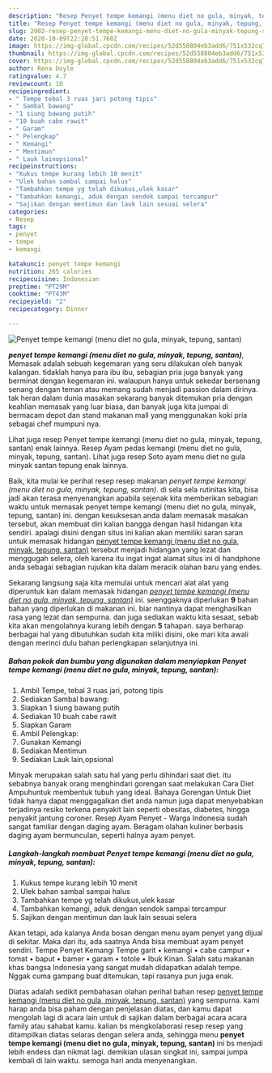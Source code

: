 ```yaml
---
description: "Resep Penyet tempe kemangi (menu diet no gula, minyak, tepung, santan) yang Bisa Manjain Lidah"
title: "Resep Penyet tempe kemangi (menu diet no gula, minyak, tepung, santan) yang Bisa Manjain Lidah"
slug: 2002-resep-penyet-tempe-kemangi-menu-diet-no-gula-minyak-tepung-santan-yang-bisa-manjain-lidah
date: 2020-10-09T22:28:51.760Z
image: https://img-global.cpcdn.com/recipes/52d558804eb3add6/751x532cq70/penyet-tempe-kemangi-menu-diet-no-gula-minyak-tepung-santan-foto-resep-utama.jpg
thumbnail: https://img-global.cpcdn.com/recipes/52d558804eb3add6/751x532cq70/penyet-tempe-kemangi-menu-diet-no-gula-minyak-tepung-santan-foto-resep-utama.jpg
cover: https://img-global.cpcdn.com/recipes/52d558804eb3add6/751x532cq70/penyet-tempe-kemangi-menu-diet-no-gula-minyak-tepung-santan-foto-resep-utama.jpg
author: Rena Doyle
ratingvalue: 4.7
reviewcount: 10
recipeingredient:
- " Tempe tebal 3 ruas jari potong tipis"
- " Sambal bawang"
- "1 siung bawang putih"
- "10 buah cabe rawit"
- " Garam"
- " Pelengkap"
- " Kemangi"
- " Mentimun"
- " Lauk lainopsional"
recipeinstructions:
- "Kukus tempe kurang lebih 10 menit"
- "Ulek bahan sambal sampai halus"
- "Tambahkan tempe yg telah dikukus,ulek kasar"
- "Tambahkan kemangi, aduk dengan sendok sampai tercampur"
- "Sajikan dengan mentimun dan lauk lain sesuai selera"
categories:
- Resep
tags:
- penyet
- tempe
- kemangi

katakunci: penyet tempe kemangi 
nutrition: 265 calories
recipecuisine: Indonesian
preptime: "PT29M"
cooktime: "PT43M"
recipeyield: "2"
recipecategory: Dinner

---
```



![Penyet tempe kemangi (menu diet no gula, minyak, tepung, santan)](https://img-global.cpcdn.com/recipes/52d558804eb3add6/751x532cq70/penyet-tempe-kemangi-menu-diet-no-gula-minyak-tepung-santan-foto-resep-utama.jpg)

<b><i>penyet tempe kemangi (menu diet no gula, minyak, tepung, santan)</i></b>, Memasak adalah sebuah kegemaran yang seru dilakukan oleh banyak kalangan. tidaklah hanya para ibu ibu, sebagian pria juga banyak yang berminat dengan kegemaran ini. walaupun hanya untuk sekedar bersenang senang dengan teman atau memang sudah menjadi passion dalam dirinya. tak heran dalam dunia masakan sekarang banyak ditemukan pria dengan keahlian memasak yang luar biasa, dan banyak juga kita jumpai di bermacam depot dan stand makanan mall yang menggunakan koki pria sebagai chef mumpuni nya.

Lihat juga resep Penyet tempe kemangi (menu diet no gula, minyak, tepung, santan) enak lainnya. Resep Ayam pedas kemangi (menu diet no gula, minyak, tepung, santan). Lihat juga resep Soto ayam menu diet no gula minyak santan tepung enak lainnya.

Baik, kita mulai ke perihal resep resep makanan <i>penyet tempe kemangi (menu diet no gula, minyak, tepung, santan)</i>. di sela sela rutinitas kita, bisa jadi akan terasa menyenangkan apabila sejenak kita memberikan sebagian waktu untuk memasak penyet tempe kemangi (menu diet no gula, minyak, tepung, santan) ini. dengan kesuksesan anda dalam memasak masakan tersebut, akan membuat diri kalian bangga dengan hasil hidangan kita sendiri. apalagi disini dengan situs ini kalian akan memiliki saran saran untuk memasak hidangan <u>penyet tempe kemangi (menu diet no gula, minyak, tepung, santan)</u> tersebut menjadi hidangan yang lezat dan menggugah selera, oleh karena itu ingat ingat alamat situs ini di handphone anda sebagai sebagian rujukan kita dalam meracik olahan baru yang endes.


Sekarang langsung saja kita memulai untuk mencari alat alat yang diperuntuk kan dalam memasak hidangan <u><i>penyet tempe kemangi (menu diet no gula, minyak, tepung, santan)</i></u> ini. seenggaknya diperlukan <b>9</b> bahan bahan yang diperlukan di makanan ini. biar nantinya dapat menghasilkan rasa yang lezat dan sempurna. dan juga sediakan waktu kita sesaat, sebab kita akan mengolahnya kurang lebih dengan <b>5</b> tahapan. saya berharap berbagai hal yang dibutuhkan sudah kita miliki disini, oke mari kita awali dengan merinci dulu bahan perlengkapan selanjutnya ini.

<!--inarticleads1-->

##### Bahan pokok dan bumbu yang digunakan dalam menyiapkan Penyet tempe kemangi (menu diet no gula, minyak, tepung, santan):

1. Ambil  Tempe, tebal 3 ruas jari, potong tipis
1. Sediakan  Sambal bawang:
1. Siapkan 1 siung bawang putih
1. Sediakan 10 buah cabe rawit
1. Siapkan  Garam
1. Ambil  Pelengkap:
1. Gunakan  Kemangi
1. Sediakan  Mentimun
1. Sediakan  Lauk lain,opsional


Minyak merupakan salah satu hal yang perlu dihindari saat diet. itu sebabnya banyak orang menghindari gorengan saat melakukan Cara Diet Ampuhuntuk membentuk tubuh yang ideal. Bahaya Gorengan Untuk Diet tidak hanya dapat menggagalkan diet anda namun juga dapat menyebabkan terjadinya resiko terkena penyakit lain seperti obesitas, diabetes, hingga penyakit jantung coroner. Resep Ayam Penyet - Warga Indonesia sudah sangat familiar dengan daging ayam. Beragam olahan kuliner berbasis daging ayam bermunculan, seperti halnya ayam penyet. 

<!--inarticleads2-->

##### Langkah-langkah membuat Penyet tempe kemangi (menu diet no gula, minyak, tepung, santan):

1. Kukus tempe kurang lebih 10 menit
1. Ulek bahan sambal sampai halus
1. Tambahkan tempe yg telah dikukus,ulek kasar
1. Tambahkan kemangi, aduk dengan sendok sampai tercampur
1. Sajikan dengan mentimun dan lauk lain sesuai selera


Akan tetapi, ada kalanya Anda bosan dengan menu ayam penyet yang dijual di sekitar. Maka dari itu, ada saatnya Anda bisa membuat ayam penyet sendiri. Tempe Penyet Kemangi Tempe garit • kemangi • cabe campur • tomat • baput • bamer • garam • totole • Ibuk Kinan. Salah satu makanan khas bangsa Indonesia yang sangat mudah didapatkan adalah tempe. Nggak cuma gampang buat ditemukan, tapi rasanya pun juga enak. 

Diatas adalah sedikit pembahasan olahan perihal bahan resep <u>penyet tempe kemangi (menu diet no gula, minyak, tepung, santan)</u> yang sempurna. kami harap anda bisa paham dengan penjelasan diatas, dan kamu dapat mengolah lagi di acara lain untuk di sajikan dalam berbagai acara acara family atau sahabat kamu. kalian bs mengkolaborasi resep resep yang ditampilkan diatas selaras dengan selera anda, sehingga menu <b>penyet tempe kemangi (menu diet no gula, minyak, tepung, santan)</b> ini bs menjadi lebih endess dan nikmat lagi. demikian ulasan singkat ini, sampai jumpa kembali di lain waktu. semoga hari anda menyenangkan.
